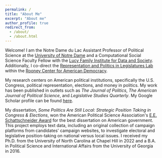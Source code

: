 ```yaml
---
permalink: /
title: "About Me"
excerpt: "About me"
author_profile: true
redirect_from: 
  - /about/
  - /about.html
---
```


Welcome! I am the Notre Dame du Lac Assistant Professor of Political Science at the [University of Notre Dame](https://politicalscience.nd.edu/) and a Computational Social Science Faculty Fellow with the [Lucy Family Institute for Data and Society](https://lucyinstitute.nd.edu/). Additionally, I co-direct the [Representation and Politics in Legislatures Lab](https://rooneycenter.nd.edu/research/representation-and-politics-in-legislatures-lab/) within the [Rooney Center for American Democracy](https://rooneycenter.nd.edu/).   

My research centers on American political institutions, specifically the U.S. Congress, political representation, elections, and money in politics. My work has been published in outlets such as  *The Journal of Politics*,  *The American Journal of Political Science*, and  *Legislative Studies Quarterly*. My Google Scholar profile can be found [here](https://scholar.google.com/citations?user=CuQqTt4AAAAJ&hl=en).

My dissertation, *Some Politics Are Still Local: Strategic Position Taking in Congress & Elections*, won the American Political Science Association's [E.E. Schattschneider Award](https://politicalsciencenow.com/rachel-porter-receives-the-2023-e-e-schattschneider-award/) for the best dissertation on American government. This project employs text data, including an original collection of campaign platforms from candidates' campaign websites, to investigate electoral and legislative position-taking on national versus local issues. I received my Ph.D. from the University of North Carolina at Chapel Hill in 2022 and a B.A. in Political Science and International Affairs from the University of Georgia in 2016. 



